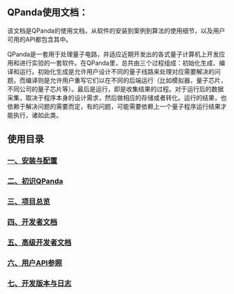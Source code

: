## QPanda使用文档：
该文档是QPanda的使用文档，从软件的安装到案例到算法的使用细节，以及用户可用的API都包含其中。

QPanda是一套用于处理量子电路，并适应近期开发出的各式量子计算机上开发应用和进行实验的一套软件。在QPanda里，总共由三个过程组成：初始化生成、编译和运行。初始化生成是允许用户设计不同的量子线路来处理对应需要解决的问题。而编译则是允许用户重写它们以在不同的后端运行（比如模拟器，量子芯片，不同公司的量子芯片等）。最后是运行，即是收集结果的过程。对于运行后的数据采集，取决于程序本身的设计需求，然后做相应的存储或者转化。运行的结果，也依赖于解决问题的需要而定，有的问题，可能需要依赖上一个量子程序运行结果才能执行，诸如此类。

## 使用目录

### [一、安装与配置](.\Doc\1.Installation.md)

### [二、初识QPanda](.\Doc\2.Hello_QPanda.md)


### [三、项目总览](.\Doc\3.Overview.md)
### [四、开发者文档](.\Doc\4.Developer_Documentation.md)
### [五、高级开发者文档](.\Doc\5.Advanced_Developer_Documentation.md)
### [六、用户API参照](.\Doc\6.API_References.md)
### [七、开发版本与日志](.\Doc\7.Version_and_Log.md)
